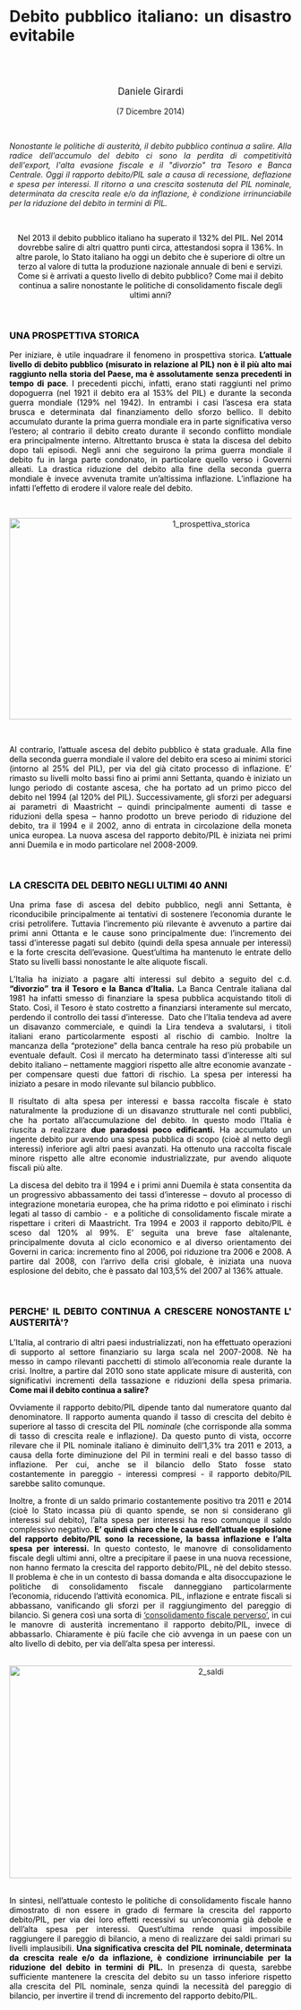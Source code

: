 <header class="entry-header">
<tr style="height: 21px;">
<td style="width: 7.93057%; height: 40px;"></td>
<td style="width: 83.6431%; height: 40px;"><header class="entry-header">
<h1 class="entry-title" style="text-align: justify;"></h1>
<h1 class="entry-title" style="text-align: justify;">Debito pubblico italiano: un disastro evitabile</h1>
</header>
<div class="entry-content">
<div class="page" title="Page 1">
<div class="layoutArea">
<div class="column">
<div class="page" title="Page 1">
<div class="layoutArea">
<div class="column">
<div class="page" title="Page 2">
<div class="layoutArea">
<div class="column">
<div class="page" title="Page 2">
<div class="layoutArea">
<div class="column">
<div class="page" title="Page 2">
<div class="layoutArea">
<div class="column">
<div class="page" title="Page 2">
<div class="layoutArea">
<div class="column">
<div class="page" title="Page 3">
<div class="page" title="Page 3">
<div class="layoutArea">
<div class="column">
<div class="page" title="Page 3">
<div class="layoutArea">
<div class="column">
<span style="font-size: larger;">
<p>Daniele Girardi</p>
  </span>
<p>(7 Dicembre 2014)</p>

<p> </p>

<p class="p1" style="text-align: justify;"><em>Nonostante le politiche di austerità, il debito pubblico continua a salire. Alla radice dell'accumulo del debito ci sono la perdita di competitività dell'export, l'alta evasione fiscale e il "divorzio" tra Tesoro e Banca Centrale. Oggi il rapporto debito/PIL sale a causa di recessione, deflazione e spesa per interessi. Il ritorno a una crescita sostenuta del PIL nominale, determinata da crescita reale e/o da inflazione, è condizione irrinunciabile per la riduzione del debito in termini di PIL.&nbsp;</em></p>
&nbsp;
<p class="p1"><span style="color: #000000;">Nel 2013 il debito pubblico italiano ha superato il 132% del PIL. Nel 2014 dovrebbe salire di altri quattro punti circa, attestandosi sopra il 136%. In altre parole, lo Stato italiano ha oggi un debito che è superiore di oltre un terzo al valore di tutta la produzione nazionale annuale di beni e servizi. Come si è arrivati a questo livello di debito pubblico? Come mai il debito continua a salire nonostante le politiche di consolidamento fiscale degli ultimi anni?</span></p>
&nbsp;
<h3 class="p3" style="text-align: justify;"><span style="color: #000000;">UNA PROSPETTIVA STORICA</span></h3>
<p class="p3" style="text-align: justify;"><span style="color: #000000;">Per iniziare, è utile inquadrare il fenomeno in prospettiva storica. <strong>L’attuale livello di debito pubblico (misurato in relazione al PIL) non è il più alto mai raggiunto nella storia del Paese, ma è assolutamente senza precedenti in tempo di pace</strong>. I precedenti picchi, infatti, erano stati raggiunti nel primo dopoguerra (nel 1921 il debito era al 153% del PIL) e durante la seconda guerra mondiale (129% nel 1942). In entrambi i casi l’ascesa era stata brusca e determinata dal finanziamento dello sforzo bellico. Il debito accumulato durante la prima guerra mondiale era in parte significativa verso l’estero; al contrario il debito creato durante il secondo conflitto mondiale era principalmente interno. Altrettanto brusca è stata la discesa del debito dopo tali episodi. Negli anni che seguirono la prima guerra mondiale il debito fu in larga parte condonato, in particolare quello verso i Governi alleati. La drastica riduzione del debito alla fine della seconda guerra mondiale è invece avvenuta tramite un’altissima inflazione. L’inflazione ha infatti l’effetto di erodere il valore reale del debito.</span></p>
&nbsp;
<p class="p3"><img src="http://www.reconomics.it/wp-content/uploads/2014/12/1_prospettiva_storica1.png" alt="1_prospettiva_storica" width="705" height="360"></p>
&nbsp;
<p class="p1" style="text-align: justify;"><span style="color: #000000;">Al contrario, l’attuale ascesa del debito pubblico è stata graduale. Alla fine della seconda guerra mondiale il valore del debito era sceso ai minimi storici (intorno al 25% del PIL), per via del già citato processo di inflazione. E’ rimasto su livelli molto bassi fino ai primi anni Settanta, quando è iniziato un lungo periodo di costante ascesa, che ha portato ad un primo picco del debito nel 1994 (al 120% del PIL). Successivamente, gli sforzi per adeguarsi ai parametri di Maastricht – quindi principalmente aumenti di tasse e riduzioni della spesa – hanno prodotto un breve periodo di riduzione del debito, tra il 1994 e il 2002, anno di entrata in circolazione della moneta unica europea. La nuova ascesa del rapporto debito/PIL è iniziata nei primi anni Duemila e in modo particolare nel 2008-2009.</span></p>
&nbsp;
<h3 class="p1" style="text-align: justify;"><span style="color: #000000;">LA CRESCITA DEL DEBITO NEGLI ULTIMI 40 ANNI</span></h3>
<p class="p1" style="text-align: justify;"><span style="color: #000000;">Una prima fase di ascesa del debito pubblico, negli anni Settanta, è riconducibile principalmente ai tentativi di sostenere l’economia durante le crisi petrolifere. Tuttavia l’incremento più rilevante è avvenuto a partire dai primi anni Ottanta e le cause sono principalmente due: l’incremento dei tassi d’interesse pagati sul debito (quindi della spesa annuale per interessi) e la forte crescita dell’evasione. Quest’ultima ha mantenuto le entrate dello Stato su livelli bassi nonostante le alte aliquote fiscali.</span></p>
<p class="p3" style="text-align: justify;"><span style="color: #000000;">L’Italia ha iniziato a pagare alti interessi sul debito a seguito del c.d.<strong> “divorzio” tra il Tesoro e la Banca d’Italia.</strong> La Banca Centrale italiana dal 1981 ha infatti smesso di finanziare la spesa pubblica acquistando titoli di Stato. Così, il Tesoro è stato costretto a finanziarsi interamente sul mercato, perdendo il controllo dei tassi d’interesse.<span class="Apple-converted-space">&nbsp; </span>Dato che l’Italia tendeva ad avere un disavanzo commerciale, e quindi la Lira tendeva a svalutarsi, i titoli italiani erano particolarmente esposti al rischio di cambio. Inoltre la mancanza della “protezione” della banca centrale ha reso più probabile un eventuale default. Così il mercato ha determinato tassi d’interesse alti sul debito italiano – nettamente maggiori rispetto alle altre economie avanzate - per compensare questi due fattori di rischio. La spesa per interessi ha iniziato a pesare in modo rilevante sul bilancio pubblico.</span></p>
<p class="p1" style="text-align: justify;"><span style="color: #000000;">Il risultato di alta spesa per interessi e bassa raccolta fiscale è stato naturalmente la produzione di un disavanzo strutturale nel conti pubblici, che ha portato all’accumulazione del debito. In questo modo l’Italia è riuscita a realizzare <strong>due paradossi</strong> <strong>poco edificanti.</strong> Ha accumulato un ingente debito pur avendo una spesa pubblica di scopo&nbsp;(cioè al netto degli interessi) inferiore agli altri paesi avanzati. Ha ottenuto una raccolta fiscale minore rispetto alle altre economie industrializzate, pur avendo aliquote fiscali più alte.</span></p>
<p class="p3" style="text-align: justify;"><span style="color: #000000;">La discesa del debito tra il 1994 e i primi anni Duemila è stata consentita da un progressivo abbassamento dei tassi d’interesse – dovuto al processo di integrazione monetaria europea, che ha prima ridotto e poi eliminato i rischi legati al tasso di cambio -<span class="Apple-converted-space">&nbsp; </span>e a politiche di consolidamento fiscale mirate a rispettare i criteri di Maastricht. Tra 1994 e 2003 il rapporto debito/PIL è sceso dal 120% al 99%. E’ seguita una breve fase altalenante, principalmente dovuta al ciclo economico e al diverso orientamento dei Governi in carica: incremento fino al 2006, poi riduzione tra 2006 e 2008. A partire dal 2008, con l’arrivo della crisi globale, è iniziata una nuova esplosione del debito, che è passato dal 103,5% del 2007 al 136% attuale.</span></p>
&nbsp;
<h3 class="p3" style="text-align: justify;"><span style="color: #000000;">PERCHE' IL DEBITO CONTINUA A CRESCERE NONOSTANTE L' AUSTERITÀ'?</span></h3>
<p class="p3" style="text-align: justify;"><span style="color: #000000;">L’Italia, al contrario di altri paesi industrializzati, non ha effettuato operazioni di supporto al settore finanziario su larga scala nel 2007-2008. Nè ha messo in campo rilevanti pacchetti di stimolo all’economia reale durante la crisi. Inoltre, a partire dal 2010 sono state applicate misure di austerità, con significativi incrementi della tassazione e riduzioni della spesa primaria. <strong>Come mai il debito continua a salire?</strong></span></p>
<p class="p1" style="text-align: justify;"><span style="color: #000000;">Ovviamente il rapporto debito/PIL dipende tanto dal numeratore quanto dal denominatore. Il rapporto aumenta quando il tasso di crescita del debito è superiore al tasso di crescita del PIL <i>nominale </i>(che corrisponde&nbsp;alla somma di tasso di crescita reale e inflazione<i>)</i>. Da questo punto di vista, occorre rilevare che il PIL nominale italiano è diminuito dell’1,3% tra 2011 e 2013, a causa della forte diminuzione del Pil in termini reali e del basso tasso di inflazione. Per cui, anche se il bilancio dello Stato fosse stato costantemente in pareggio - interessi compresi - il rapporto debito/PIL sarebbe salito comunque.</span></p>
<p class="p1" style="text-align: justify;"><span style="color: #000000;">Inoltre, a fronte di un saldo primario costantemente positivo tra 2011 e 2014 (cioè lo Stato incassa più di quanto spende, se non si considerano gli interessi sul debito), l’alta spesa per interessi ha reso comunque il saldo complessivo negativo. <strong>E’ quindi chiaro che le cause dell’attuale esplosione del rapporto debito/PIL sono la recessione, la bassa inflazione e l’alta spesa per interessi.</strong> In questo contesto, le manovre di consolidamento fiscale degli ultimi anni, oltre a precipitare il paese in una nuova recessione, non hanno fermato la crescita del rapporto debito/PIL, nè del debito stesso. Il problema è che in un contesto di bassa domanda e alta disoccupazione le politiche di consolidamento fiscale danneggiano particolarmente l’economia, riducendo l’attività economica. PIL, inflazione e entrate fiscali si abbassano, vanificando gli sforzi per il raggiungimento del pareggio di bilancio. Si genera così una sorta di <a href="http://dmarionuti.blogspot.it/2013/09/perverse-fiscal-consolidation.html" target="_blank">‘consolidamento fiscale perverso’</a>, in cui le manovre di austerità incrementano il rapporto debito/PIL, invece di abbassarlo. Chiaramente è più facile che ciò avvenga in un paese con un alto livello di debito, per via dell’alta spesa per interessi.</span></p>
&nbsp;
<img src="http://www.reconomics.it/wp-content/uploads/2014/12/2_saldi.png" alt="2_saldi" width="704" height="380">
&nbsp;
<p class="p3" style="text-align: justify;"><span style="color: #000000;">In sintesi, nell’attuale contesto le politiche di consolidamento fiscale hanno dimostrato di non essere in grado di fermare la crescita del rapporto debito/PIL, per via dei loro effetti recessivi su un’economia già debole e dell’alta spesa per interessi. Quest’ultima rende quasi impossibile raggiungere il pareggio di bilancio, a meno di realizzare dei saldi primari su livelli implausibili. <strong>Una significativa crescita del PIL nominale, determinata da crescita reale e/o da inflazione, è condizione irrinunciabile per la riduzione del debito in termini di PIL.</strong> In presenza di questa, sarebbe sufficiente mantenere la crescita del debito su un tasso inferiore rispetto alla crescita del PIL nominale, senza quindi la necessità del pareggio di bilancio, per invertire il trend di incremento del rapporto debito/PIL.</span></p>
